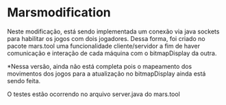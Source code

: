 # Marsmodification
Neste modificação, está sendo implementada um conexão via java sockets para habilitar os jogos com dois jogadores. Dessa forma, foi criado 
no pacote mars.tool uma funcionalidade cliente/servidor a fim de haver comunicação e interação de cada máquina com o bitmapDisplay da outra.

*Nessa versão, ainda não está completa pois o mapeamento dos movimentos dos jogos para a atualização no bitmapDisplay ainda está sendo feita.

O testes estão ocorrendo no arquivo server.java do mars.tool

